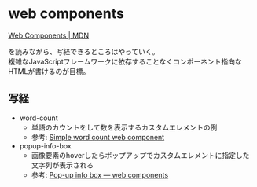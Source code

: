 # web components

[Web Components | MDN](https://developer.mozilla.org/ja/docs/Web/Web_Components)

を読みながら、写経できるところはやっていく。  
複雑なJavaScriptフレームワークに依存することなくコンポーネント指向なHTMLが書けるのが目標。

## 写経
* word-count
    * 単語のカウントをして数を表示するカスタムエレメントの例
    * 参考: [Simple word count web component](https://mdn.github.io/web-components-examples/word-count-web-component/)
* popup-info-box
    * 画像要素のhoverしたらポップアップでカスタムエレメントに指定した文字列が表示される
    * 参考: [Pop-up info box — web components](https://mdn.github.io/web-components-examples/popup-info-box-web-component/)
